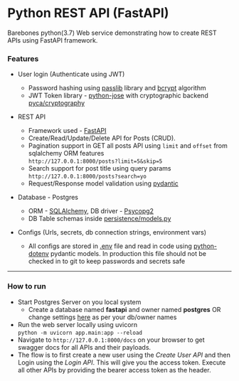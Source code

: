 # Python REST API (FastAPI)
Barebones python(3.7) Web service demonstrating how to create REST APIs using FastAPI framework.

### Features
- User login (Authenticate using JWT)
  - Password hashing using [passlib](https://pypi.org/project/passlib/) library and [bcrypt](https://pypi.org/project/bcrypt/) algorithm 
  - JWT Token library - [python-jose](https://github.com/mpdavis/python-jose) with cryptographic backend [pyca/cryptography](https://cryptography.io/en/latest/)
  
- REST API 
  - Framework used - [FastAPI](https://fastapi.tiangolo.com/)
  - Create/Read/Update/Delete API for Posts (CRUD).
  - Pagination support in GET all posts API using `limit` and `offset` from sqlalchemy ORM features\
  `http://127.0.0.1:8000/posts?limit=5&skip=5`
  - Search support for post title using query params\
  `http://127.0.0.1:8000/posts?search=yo`
  - Request/Response model validation using [pydantic](https://docs.pydantic.dev/)

- Database - Postgres
  - ORM - [SQLAlchemy](https://www.sqlalchemy.org/), DB driver - [Psycopg2](https://pypi.org/project/psycopg2/)
  - DB Table schemas inside [persistence/models.py](https://github.com/riteshmahato46/blog-python-FastAPI/blob/master/app/persistence/models.py)

- Configs (Urls, secrets, db connection strings, environment vars)
  - All configs are stored in [.env](https://github.com/riteshmahato46/blog-python-fastapi/blob/master/.env) file and read in code using [python-dotenv](https://pypi.org/project/python-dotenv/) pydantic models. In production this file should not be checked in to git to keep passwords and secrets safe

-------------------------------------------------------------

### How to run

- Start Postgres Server on you local system
  - Create a database named **fastapi** and owner named **postgres** OR change settings [here](https://github.com/riteshmahato46/blog-python-FastAPI/blob/594656b2358db4d446968f135ecdaac69ee2b87c/app/persistence/database.py#L5) as per your db/owner names
- Run the web server locally using uvicorn \
`python -m uvicorn app.main:app --reload`
- Navigate to `http://127.0.0.1:8000/docs` on your browser to get swagger docs for all APIs and their payloads.
- The flow is to first create a new user using the *Create User API* and then Login using the *Login API*. This will give you the access token. Execute all other APIs by providing the bearer access token as the header.
